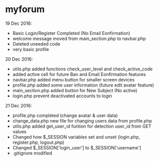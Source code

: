 # myforum

19 Dec 2016: 
- Basic Login/Register Completed (No Email Eonfirmation)
- welcome message moved from main_section.php to navbar.php
- Deleted uneeded code
- very basic profile 

20 Dec 2016:
- utils.php added functions check_user_level and check_active_code
- added active cell for future Ban and Email Eonfirmation features
- navbar.php added menu button for smaller screen devices
- profile.php added some user information (future edit avatar feature)
- main_section.php added button for New Subject (No active)
- login.php prevent deactivated accounts to login

21 Dec 2016:
- profile.php completed (change avatar & user data)
- change_data.php new file for changing users data from profile.php
- utils.php added get_user_id funtion for detection user_id from GET values
- Changed how $_SESSION variables set and unset (login.php, register.php, logout.php)
- Changed $_SESSION['login_user'] to $_SESSION['username']
- .gitignore modified